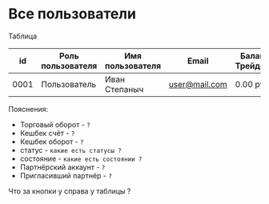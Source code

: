 # Все пользователи

Таблица

| id   	| Роль пользователя 	| Имя пользователя  	| Email         	| Баланс Трейдера 	| Торговый оборот  	| Кешбек счёт 	| Кешбек оборот 	| Сумма дипозитов  	| Колличество пополнений  	| статус 	| состояние  	| Партнёрский аккаунт  	| Пригласивший партнёр  	|
|------	|-------------------	|-------------------	|---------------	|-----------------	|------------------	|-------------	|---------------	|------------------	|-------------------------	|--------	|------------	|----------------------	|-----------------------	|
| 0001 	| Пользователь      	| Иван Степаныч     	| user@mail.com 	| 0.00 руб        	| 0.00 руб         	| 0.00 руб    	| 0.00 руб      	| 0.00 руб         	| 0                       	| Бронза 	| Активный   	| нет                  	| 0                     	|

Пояснения:

- Торговый оборот - `?`
- Кешбек счёт - `?`
- Кешбек оборот - `?`
- статус - `какие есть статусы ?`
- состояние - `какие есть состоянии ?`
- Партнёрский аккаунт - `?`
- Пригласивший партнёр - `?`

Что за кнопки у справа у таблицы ?
